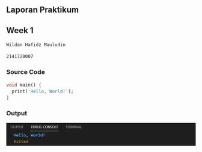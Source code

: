 ## Laporan Praktikum

## Week 1 

```sh
Wildan Hafidz Mauludin
```

```sh
2141720007
```

### Source Code

```dart
void main() {
  print('Hello, World!');
}
```

### Output

![Output](docs/output.png)
